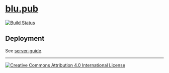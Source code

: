 # [blu.pub](http://blu.pub/)

[![Build Status](https://travis-ci.org/bakemecookies/blu.pub.svg?branch=master)](https://travis-ci.org/bakemecookies/blu.pub)

## Deployment

See [server-guide](https://github.com/bakemecookies/server-guide).

---

[![Creative Commons Attribution 4.0 International License](http://mirrors.creativecommons.org/presskit/buttons/88x31/svg/by.svg)](http://creativecommons.org/licenses/by/4.0/)
